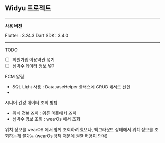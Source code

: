 ## Widyu 프로젝트
-----

**사용 버전**

Flutter : 3.24.3
Dart SDK : 3.4.0

----

TODO

- [ ] 회원가입 이용약관 넣기
- [ ] 심박수 데이터 정보 넣기 

FCM 알림

- SQL Light 사용 : DatabaseHelper 클래스에 CRUD 메서드 선언
- 
시니어 건강 데이터 조회 방법

- 위치 정보 조회 : 위듀 어플에서 조회
- 심박수 정보 조회 : wearOs 에서 조회 

위치 정보를 wearOS 에서 함께 조회하려 했으나, 백그라운드 상태에서 위치 정보를 조회하는게 불가능 (wearOs 정책 때문에 권한 허용이 안됨)
